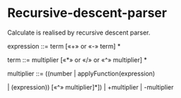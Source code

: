 # Recursive-descent-parser

Calculate is realised by recursive descent parser.

expression ::= term [«+» or «-» term] *

term ::= multiplier [«*» or «/» or «^» multiplier] *

multiplier ::= ((number | applyFunction(expression) 

| (expression)) [«^» multiplier]*]) 
| +multiplier 
| -multiplier


